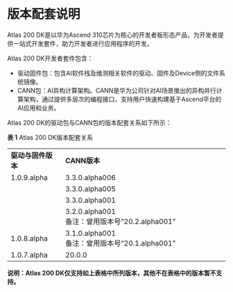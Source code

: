 # 版本配套说明
Atlas 200 DK是以华为Ascend 310芯片为核心的开发者板形态产品，为开发者提供一站式开发套件，助力开发者进行应用程序的开发。

Atlas 200 DK开发者套件包含：

-   驱动固件包：包含AI软件栈及维测相关软件的驱动、固件及Device侧的文件系统镜像。
-   CANN包：AI异构计算架构。CANN是华为公司针对AI场景推出的异构并行计算架构，通过提供多层次的编程接口，支持用户快速构建基于Ascend平台的AI应用和业务。

Atlas 200 DK的驱动包与CANN包的版本配套关系如下所示：

**表 1**  Atlas 200 DK版本配套关系

<table>
<tr><td width="25%"><b>驱动与固件版本</b></td><td width="75%"><b>CANN版本</b></td></tr>
<tr><td rowspan="4" valign="top">1.0.9.alpha</td><td>3.3.0.alpha006</td></tr>
<tr><td>3.3.0.alpha005</td></tr>
<tr><td>3.3.0.alpha001</td></tr>
<tr><td>3.2.0.alpha001<br/>备注：曾用版本号“20.2.alpha001”</td>
</tr>
<tr><td>1.0.8.alpha</td><td>3.1.0.alpha001<br/>备注：曾用版本号“20.1.alpha001”</td>
</tr>
<tr><td>1.0.7.alpha</td><td>20.0.0</td></tr>
</table>


**说明：Atlas 200 DK仅支持如上表格中所列版本，其他不在表格中的版本暂不支持。**